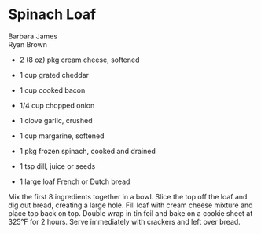 # Spinach Loaf

Barbara James<br/>
Ryan Brown

- 2 (8 oz) pkg cream cheese, softened
- 1 cup grated cheddar
- 1 cup cooked bacon
- 1/4 cup chopped onion
- 1 clove garlic, crushed

- 1 cup margarine, softened
- 1 pkg frozen spinach, cooked and drained
- 1 tsp dill, juice or seeds
- 1 large loaf French or Dutch bread

Mix the first 8 ingredients together in a bowl. Slice the top off the loaf and dig out bread, creating a large hole. Fill loaf with cream cheese mixture and place top back on top. Double wrap in tin foil and bake on a cookie sheet at 325°F for 2 hours. Serve immediately with crackers and left over bread.